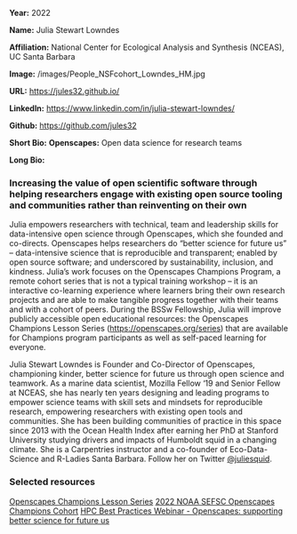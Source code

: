 **Year:** 2022

**Name:** Julia Stewart Lowndes

**Affiliation:** National Center for Ecological Analysis and Synthesis (NCEAS), UC Santa Barbara

**Image:** /images/People_NSFcohort_Lowndes_HM.jpg 

**URL:** https://jules32.github.io/

**LinkedIn:** https://www.linkedin.com/in/julia-stewart-lowndes/

**Github:** https://github.com/jules32

**Short Bio:** **Openscapes:** Open data science for research teams

**Long Bio:**
### Increasing the value of open scientific software through helping researchers engage with existing open source tooling and communities rather than reinventing on their own

Julia empowers researchers with technical, team and leadership skills for data-intensive open science through Openscapes, which she founded and co-directs. Openscapes helps researchers do “better science for future us” – 
data-intensive science that is reproducible and transparent; 
enabled by open source software; 
and underscored by sustainability, inclusion, and kindness. 
Julia’s work focuses on the Openscapes Champions Program, a remote cohort series that is not a typical training workshop – it is an interactive co-learning experience where learners bring their own research projects and are able to make tangible progress together with their teams and with a cohort of peers. During the BSSw Fellowship, Julia will improve publicly accessible open educational resources: the Openscapes Champions Lesson Series (https://openscapes.org/series) that are available for Champions program participants as well as self-paced learning for everyone.

Julia Stewart Lowndes is Founder and Co-Director of Openscapes,  championing kinder, better science for future us through open science and teamwork. As a marine data scientist, Mozilla Fellow ‘19 and Senior Fellow at NCEAS, she has nearly ten years designing and leading programs to empower science teams with skill sets and mindsets for reproducible research, empowering researchers with existing open tools and communities. She has been building communities of practice in this space since 2013 with the Ocean Health Index after earning her PhD at Stanford University studying drivers and impacts of Humboldt squid in a changing climate. She is a Carpentries instructor and a co-founder of Eco-Data-Science and R-Ladies Santa Barbara. Follow her on Twitter [@juliesquid](https://twitter.com/juliesquid).

### Selected resources
<a href="https://openscapes.github.io/series/" class="link-row">Openscapes Champions Lesson Series</a>
<a href="https://openscapes.github.io/2022-noaa-sefsc-summer/" class="link-row">2022 NOAA SEFSC Openscapes Champions Cohort</a>
<a href="https://ideas-productivity.org/resources/series/hpc-best-practices-webinars/#2023-webinars" class="link-row">HPC Best Practices Webinar - Openscapes: supporting better science for future us </a>
